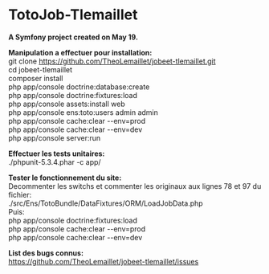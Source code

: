 TotoJob-Tlemaillet
==================
__A Symfony project created on May 19.__

__Manipulation a effectuer pour installation:__  
	git clone https://github.com/TheoLemaillet/jobeet-tlemaillet.git  
	cd jobeet-tlemaillet  
	composer install  
	php app/console doctrine:database:create  
	php app/console doctrine:fixtures:load  
	php app/console assets:install web  
	php app/console ens:toto:users admin admin  
	php app/console cache:clear --env=prod  
	php app/console cache:clear --env=dev  
	php app/console server:run  

__Effectuer les tests unitaires:__  
	./phpunit-5.3.4.phar -c app/

__Tester le fonctionnement du site:__  
Decommenter les switchs et commenter les originaux aux lignes 78 et 97 du fichier:  
	./src/Ens/TotoBundle/DataFixtures/ORM/LoadJobData.php  
Puis:  
	php app/console doctrine:fixtures:load  
	php app/console cache:clear --env=prod  
	php app/console cache:clear --env=dev  

__List des bugs connus:__  
https://github.com/TheoLemaillet/jobeet-tlemaillet/issues
